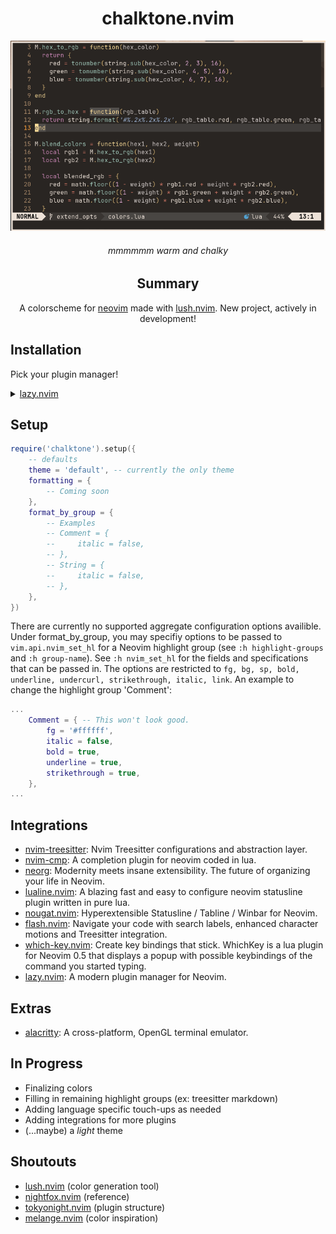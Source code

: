 <div align='center'>

# chalktone.nvim

![chalktone_demo](/assets/chalktone_1.png)

###### mmmmmm warm and chalky

## Summary

A colorscheme for [neovim](https://neovim.io/) made with [lush.nvim](https://github.com/rktjmp/lush.nvim). New project, actively in development!

</div>

## Installation

Pick your plugin manager!


<details>
<summary><a href='https://github.com/folke/lazy.nvim'>lazy.nvim</a></summary>

```lua
'daneofmanythings/chalktone.nvim',
priority = 1000,
lazy = false,
config = function()
    require('chalktone').setup()
    vim.g.colorscheme('chalktone')
end
```
</details>


## Setup

```lua
require('chalktone').setup({
    -- defaults
    theme = 'default', -- currently the only theme
    formatting = {
        -- Coming soon
    },
    format_by_group = {
        -- Examples
        -- Comment = {
        --     italic = false,
        -- },
        -- String = {
        --     italic = false,
        -- },
    },
})
```

There are currently no supported aggregate configuration options availible. 
Under format_by_group, you may specifiy options to be passed to `vim.api.nvim_set_hl` for
a Neovim highlight group (see `:h highlight-groups` and `:h group-name`). See `:h nvim_set_hl` for the fields and specifications that can be passed in.
The options are restricted to `fg, bg, sp, bold, underline, undercurl, strikethrough, italic, link`.
An example to change the highlight group 'Comment':

```lua
...
    Comment = { -- This won't look good.
        fg = '#ffffff',
        italic = false,
        bold = true,
        underline = true,
        strikethrough = true,
    },
...
```

## Integrations

- [nvim-treesitter](https://github.com/nvim-treesitter/nvim-treesitter): Nvim Treesitter configurations and abstraction layer.
- [nvim-cmp](https://github.com/hrsh7th/nvim-cmp): A completion plugin for neovim coded in lua.
- [neorg](https://github.com/nvim-neorg/neorg/tree/main): Modernity meets insane extensibility. The future of organizing your life in Neovim.
- [lualine.nvim](https://github.com/nvim-lualine/lualine.nvim): A blazing fast and easy to configure neovim statusline plugin written in pure lua.
- [nougat.nvim](https://github.com/MunifTanjim/nougat.nvim/tree/main): Hyperextensible Statusline / Tabline / Winbar for Neovim.
- [flash.nvim](https://github.com/folke/flash.nvim): Navigate your code with search labels, enhanced character motions and Treesitter integration.
- [which-key.nvim](https://github.com/folke/which-key.nvim): Create key bindings that stick. WhichKey is a lua plugin for Neovim 0.5 that displays a popup with possible keybindings of the command you started typing.
- [lazy.nvim](https://github.com/folke/lazy.nvim): A modern plugin manager for Neovim.

## Extras

- [alacritty](https://github.com/alacritty/alacritty): A cross-platform, OpenGL terminal emulator.


## In Progress

- Finalizing colors
- Filling in remaining highlight groups (ex: treesitter markdown)
- Adding language specific touch-ups as needed
- Adding integrations for more plugins
- (...maybe) a *light* theme

## Shoutouts

- [lush.nvim](https://github.com/rktjmp/lush.nvim) (color generation tool)
- [nightfox.nvim](https://github.com/EdenEast/nightfox.nvim) (reference)
- [tokyonight.nvim](https://github.com/folke/tokyonight.nvim) (plugin structure)
- [melange.nvim](https://github.com/savq/melange-nvim) (color inspiration)

